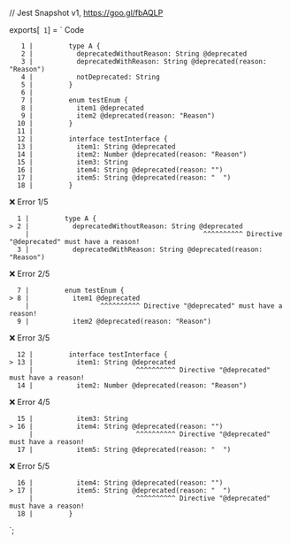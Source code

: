 // Jest Snapshot v1, https://goo.gl/fbAQLP

exports[` 1`] = `
Code

       1 |         type A {
       2 |           deprecatedWithoutReason: String @deprecated
       3 |           deprecatedWithReason: String @deprecated(reason: "Reason")
       4 |           notDeprecated: String
       5 |         }
       6 |
       7 |         enum testEnum {
       8 |           item1 @deprecated
       9 |           item2 @deprecated(reason: "Reason")
      10 |         }
      11 |
      12 |         interface testInterface {
      13 |           item1: String @deprecated
      14 |           item2: Number @deprecated(reason: "Reason")
      15 |           item3: String
      16 |           item4: String @deprecated(reason: "")
      17 |           item5: String @deprecated(reason: "  ")
      18 |         }

❌ Error 1/5

      1 |         type A {
    > 2 |           deprecatedWithoutReason: String @deprecated
        |                                            ^^^^^^^^^^ Directive "@deprecated" must have a reason!
      3 |           deprecatedWithReason: String @deprecated(reason: "Reason")

❌ Error 2/5

      7 |         enum testEnum {
    > 8 |           item1 @deprecated
        |                  ^^^^^^^^^^ Directive "@deprecated" must have a reason!
      9 |           item2 @deprecated(reason: "Reason")

❌ Error 3/5

      12 |         interface testInterface {
    > 13 |           item1: String @deprecated
         |                          ^^^^^^^^^^ Directive "@deprecated" must have a reason!
      14 |           item2: Number @deprecated(reason: "Reason")

❌ Error 4/5

      15 |           item3: String
    > 16 |           item4: String @deprecated(reason: "")
         |                          ^^^^^^^^^^ Directive "@deprecated" must have a reason!
      17 |           item5: String @deprecated(reason: "  ")

❌ Error 5/5

      16 |           item4: String @deprecated(reason: "")
    > 17 |           item5: String @deprecated(reason: "  ")
         |                          ^^^^^^^^^^ Directive "@deprecated" must have a reason!
      18 |         }
`;
